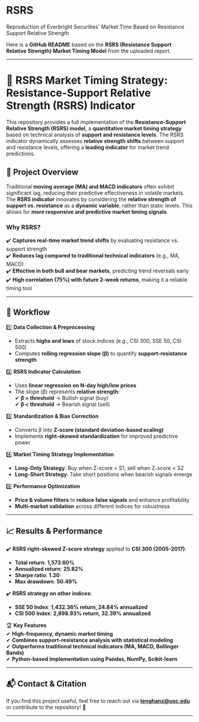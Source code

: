 # RSRS
Reproduction of Everbright Securities' Market Time Based on Resistance Support Relative Strength

Here is a **GitHub README** based on the **RSRS (Resistance Support Relative Strength) Market Timing Model** from the uploaded report.

---

# 📌 **RSRS Market Timing Strategy: Resistance-Support Relative Strength (RSRS) Indicator**

This repository provides a full implementation of the **Resistance-Support Relative Strength (RSRS) model**, a **quantitative market timing strategy** based on technical analysis of **support and resistance levels**. The RSRS indicator dynamically assesses **relative strength shifts** between support and resistance levels, offering a **leading indicator** for market trend predictions.

## 🔹 **Project Overview**  
Traditional **moving average (MA) and MACD indicators** often exhibit significant lag, reducing their predictive effectiveness in volatile markets. The **RSRS indicator** innovates by considering the **relative strength of support vs. resistance** as a **dynamic variable**, rather than static levels. This allows for **more responsive and predictive market timing signals**.

### **Why RSRS?**
✔️ **Captures real-time market trend shifts** by evaluating resistance vs. support strength  
✔️ **Reduces lag compared to traditional technical indicators** (e.g., MA, MACD)  
✔️ **Effective in both bull and bear markets**, predicting trend reversals early  
✔️ **High correlation (75%) with future 2-week returns**, making it a reliable timing tool  

---

## 🚀 **Workflow**  

1️⃣ **Data Collection & Preprocessing**  
- Extracts **highs and lows** of stock indices (e.g., CSI 300, SSE 50, CSI 500)  
- Computes **rolling regression slope (β)** to quantify **support-resistance strength**  

2️⃣ **RSRS Indicator Calculation**  
- Uses **linear regression on N-day high/low prices**  
- The slope (β) represents **relative strength**:  
  ✔ **β > threshold** → Bullish signal (buy)  
  ✔ **β < threshold** → Bearish signal (sell)  

3️⃣ **Standardization & Bias Correction**  
- Converts β into **Z-score (standard deviation-based scaling)**  
- Implements **right-skewed standardization** for improved predictive power  

4️⃣ **Market Timing Strategy Implementation**  
- **Long-Only Strategy**: Buy when Z-score > S1, sell when Z-score < S2  
- **Long-Short Strategy**: Take short positions when bearish signals emerge  

5️⃣ **Performance Optimization**  
- **Price & volume filters** to **reduce false signals** and enhance profitability  
- **Multi-market validation** across different indices for robustness  

---

## 📈 **Results & Performance**  

✔️ **RSRS right-skewed Z-score strategy** applied to **CSI 300 (2005-2017)**:  
   - **Total return**: **1,573.60%**  
   - **Annualized return**: **25.82%**  
   - **Sharpe ratio**: **1.20**  
   - **Max drawdown**: **50.49%**  

✔️ **RSRS strategy on other indices**:  
   - **SSE 50 Index**: **1,432.36% return, 24.84% annualized**  
   - **CSI 500 Index**: **2,898.93% return, 32.39% annualized**  

🏆 **Key Features**  
✔ **High-frequency, dynamic market timing**  
✔ **Combines support-resistance analysis with statistical modeling**  
✔ **Outperforms traditional technical indicators (MA, MACD, Bollinger Bands)**  
✔ **Python-based implementation using Pandas, NumPy, Scikit-learn**  

---

## 📬 **Contact & Citation**  
If you find this project useful, feel free to reach out via **tenghanz@usc.edu** or contribute to the repository! 🚀  

---
